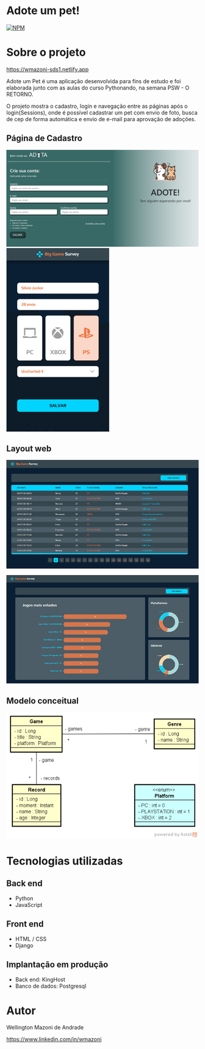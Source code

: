 # Adote um pet! 
[![NPM](https://img.shields.io/npm/l/react)](https://github.com/Jullianag/adotepet/blob/main/LICENSE) 

# Sobre o projeto

https://wmazoni-sds1.netlify.app

Adote um Pet é uma aplicação desenvolvida para fins de estudo e foi elaborada junto com as aulas do curso Pythonando, na semana PSW - O RETORNO.

O projeto mostra o cadastro, login e navegação entre as páginas após o login(Sessions), onde é possível cadastrar um pet com envio de foto, busca de cep de forma automática e envio de e-mail para
aprovação de adoções.

## Página de Cadastro
![cad](https://github.com/Jullianag/adotepet/blob/main/assets/cadastro.png) ![log](https://github.com/acenelio/assets/raw/main/sds1/mobile2.png)

## Layout web
![Web 1](https://github.com/acenelio/assets/raw/main/sds1/web1.png)

![Web 2](https://github.com/acenelio/assets/raw/main/sds1/web2.png)

## Modelo conceitual
![Modelo Conceitual](https://github.com/acenelio/assets/raw/main/sds1/modelo-conceitual.png)

# Tecnologias utilizadas
## Back end
- Python
- JavaScript
  
## Front end
- HTML / CSS 
- Django

## Implantação em produção
- Back end: KingHost
- Banco de dados: Postgresql



# Autor

Wellington Mazoni de Andrade

https://www.linkedin.com/in/wmazoni
